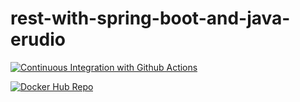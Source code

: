 # rest-with-spring-boot-and-java-erudio

[![Continuous Integration with Github Actions](https://github.com/menezo/rest-with-spring-boot-and-java-erudio/actions/workflows/continuous-integration.yml/badge.svg)](https://github.com/menezo/rest-with-spring-boot-and-java-erudio/actions/workflows/continuous-integration.yml)

[![Docker Hub Repo](https://img.shields.io/docker/pulls/menezo/rest-with-spring-boot-erudio.svg)](https://hub.docker.com/repository/docker/menezo/rest-with-spring-boot-erudio)